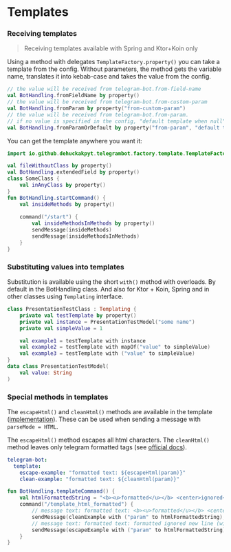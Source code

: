# Templates

### Receiving templates

> Receiving templates available with Spring and Ktor+Koin only

Using a method with delegates `TemplateFactory.property()` you can take a template from the config.
Without parameters, the method gets the variable name, translates it into kebab-case and takes the value from the config.

```kotlin
// the value will be received from telegram-bot.from-field-name
val BotHandling.fromFieldName by property()
// the value will be received from telegram-bot.from-custom-param
val BotHandling.fromParam by property("from-custom-param")
// the value will be received from telegram-bot.from-param. 
// if no value is specified in the config, "default template when null" will be substituted
val BotHandling.fromParamOrDefault by property("from-param", "default template when null")
```

You can get the template anywhere you want it:
```kotlin
import io.github.dehuckakpyt.telegrambot.factory.template.TemplateFactory.property

val fileWithoutClass by property()
val BotHandling.extendedField by property()
class SomeClass {
    val inAnyClass by property()
}
fun BotHandling.startCommand() {
    val insideMethods by property()
    
    command("/start") {
        val insideMethodsInMethods by property()
        sendMessage(insideMethods)
        sendMessage(insideMethodsInMethods)
    }
}
```

### Substituting values into templates

Substitution is available using the short `with()` method with overloads. 
By default in the BotHandling class. 
And also for Ktor + Koin, Spring and in other classes using `Templating` interface.
```kotlin
class PresentationTestClass : Templating {
    private val testTemplate by property()
    private val instance = PresentationTestModel("some name")
    private val simpleValue = 1

    val example1 = testTemplate with instance
    val example2 = testTemplate with mapOf("value" to simpleValue)
    val example3 = testTemplate with ("value" to simpleValue)
}
data class PresentationTestModel(
    val value: String
)
```

### Special methods in templates

The `escapeHtml()` and `cleanHtml()` methods are available in the template ([implementation](https://github.com/DEHuckaKpyT/telegram-bot/blob/master/telegram-bot-core/src/main/kotlin/io/github/dehuckakpyt/telegrambot/formatter/HtmlFormatterImpl.kt)).
These can be used when sending a message with `parseMode = HTML`.

The `escapeHtml()` method escapes all html characters.
The `cleanHtml()` method leaves only telegram formatted tags (see [official docs](https://core.telegram.org/bots/api#html-style)).
```yaml
telegram-bot:
  template:
    escape-example: "formatted text: ${escapeHtml(param)}"
    clean-example: "formatted text: ${cleanHtml(param)}"
```
```kotlin
fun BotHandling.templateCommand() {
    val htmlFormattedString = "<b><u>formatted</u></b> <center>ignored</center><br>new line"
    command("/template_html_formatted") {
        // message text: formatted text: <b><u>formatted</u></b> <center>ignored</center><br>new line
        sendMessage(cleanExample with ("param" to htmlFormattedString), parseMode = Html)
        // message text: formatted text: formatted ignored new line (with underline и line break)
        sendMessage(escapeExample with ("param" to htmlFormattedString), parseMode = Html)
    }
}
```